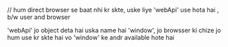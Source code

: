 // hum direct browser se baat nhi kr skte, uske liye 'webApi' use hota hai , b/w user and browser

'webApi' jo object deta hai uska name hai 'window', jo browsser ki chize jo hum use kr skte hai vo 'window' ke andr available hote hai